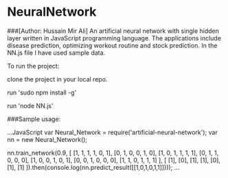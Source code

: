 # NeuralNetwork 
###[Author: Hussain Mir Ali]
An artificial neural network with single hidden layer written in JavaScript programming language. The applications include disease prediction, optimizing workout routine and stock prediction. In the NN.js file I have used sample data.

To run the project:

clone the project in your local repo.

run 'sudo npm install -g'

run 'node NN.js'

###Sample usage:

...JavaScript
var Neural_Network = require('artificial-neural-network');
var nn = new Neural_Network();

nn.train_network(0.9, [
    [1, 1, 1, 1, 0, 1],
    [0, 1, 0, 0, 1, 0],
    [1, 0, 1, 1, 1, 1],
    [0, 1, 1, 0, 0, 0],
    [1, 0, 0, 1, 0, 1],
    [0, 0, 1, 0, 0, 0],
    [1, 1, 0, 1, 1, 1]
], [
    [1],
    [0],
    [1],
    [1],
    [0],
    [1],
    [1]
]).then(console.log(nn.predict_result([[1,0,1,0,1,1]])));
...
